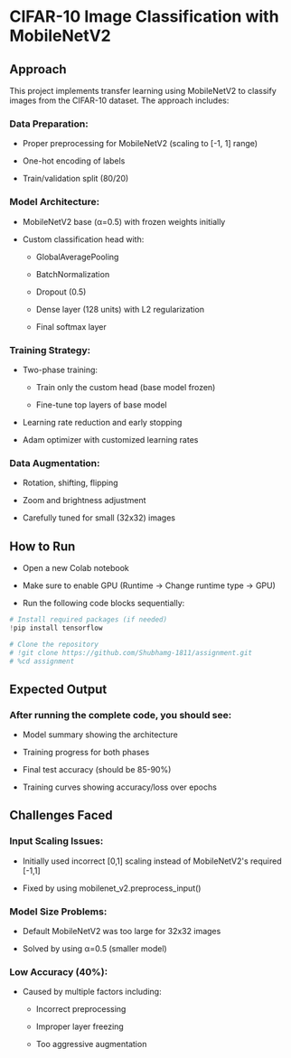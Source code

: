 
# CIFAR-10 Image Classification with MobileNetV2
## Approach

This project implements transfer learning using MobileNetV2 to classify images from the CIFAR-10 dataset. The approach includes:

### Data Preparation:

- Proper preprocessing for MobileNetV2 (scaling to [-1, 1] range)

- One-hot encoding of labels

- Train/validation split (80/20)

### Model Architecture:

- MobileNetV2 base (α=0.5) with frozen weights initially

- Custom classification head with:

    - GlobalAveragePooling

    - BatchNormalization

    - Dropout (0.5)

    - Dense layer (128 units) with L2 regularization

    - Final softmax layer

### Training Strategy:

- Two-phase training:

    - Train only the custom head (base model frozen)

    - Fine-tune top layers of base model

- Learning rate reduction and early stopping

- Adam optimizer with customized learning rates

### Data Augmentation:

- Rotation, shifting, flipping

- Zoom and brightness adjustment

- Carefully tuned for small (32x32) images

## How to Run
- Open a new Colab notebook

- Make sure to enable GPU (Runtime → Change runtime type → GPU)

- Run the following code blocks sequentially:
```python 
# Install required packages (if needed)
!pip install tensorflow

# Clone the repository
# !git clone https://github.com/Shubhamg-1811/assignment.git
# %cd assignment
```

## Expected Output
### After running the complete code, you should see:

- Model summary showing the architecture

- Training progress for both phases

- Final test accuracy (should be 85-90%)

- Training curves showing accuracy/loss over epochs

## Challenges Faced
### Input Scaling Issues:

- Initially used incorrect [0,1] scaling instead of MobileNetV2's required [-1,1]

- Fixed by using mobilenet_v2.preprocess_input()

### Model Size Problems:

- Default MobileNetV2 was too large for 32x32 images

- Solved by using α=0.5 (smaller model)

### Low Accuracy (40%):

- Caused by multiple factors including:

    - Incorrect preprocessing

    - Improper layer freezing

    - Too aggressive augmentation
